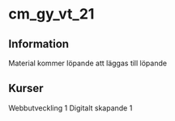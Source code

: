 # cm_gy_vt_21

## Information
Material kommer löpande att läggas till löpande

## Kurser
Webbutveckling 1
Digitalt skapande 1
